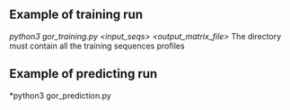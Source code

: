 ## Example of training run
*python3 gor_training.py <input_seqs> <directory> <output_matrix_file>*
  The directory must contain all the training sequences profiles
  
## Example of predicting run
*python3 gor_prediction.py
